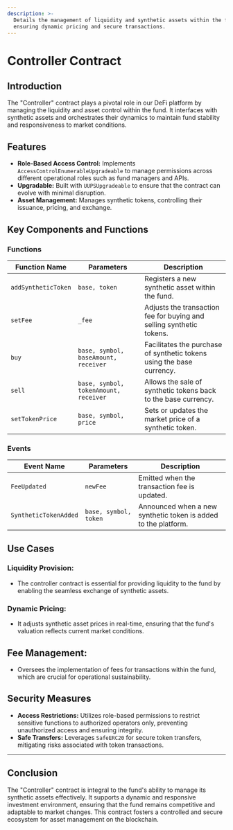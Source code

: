 ```yaml
---
description: >-
  Details the management of liquidity and synthetic assets within the fund,
  ensuring dynamic pricing and secure transactions.
---
```


# Controller Contract



## **Introduction**

The "Controller" contract plays a pivotal role in our DeFi platform by managing the liquidity and asset control within the fund. It interfaces with synthetic assets and orchestrates their dynamics to maintain fund stability and responsiveness to market conditions.

## **Features**

* **Role-Based Access Control:** Implements `AccessControlEnumerableUpgradeable` to manage permissions across different operational roles such as fund managers and APIs.
* **Upgradable:** Built with `UUPSUpgradeable` to ensure that the contract can evolve with minimal disruption.
* **Asset Management:** Manages synthetic tokens, controlling their issuance, pricing, and exchange.

## **Key Components and Functions**

### **Functions**

| Function Name       | Parameters                            | Description                                                           |
| ------------------- | ------------------------------------- | --------------------------------------------------------------------- |
| `addSyntheticToken` | `base, token`                         | Registers a new synthetic asset within the fund.                      |
| `setFee`            | `_fee`                                | Adjusts the transaction fee for buying and selling synthetic tokens.  |
| `buy`               | `base, symbol, baseAmount, receiver`  | Facilitates the purchase of synthetic tokens using the base currency. |
| `sell`              | `base, symbol, tokenAmount, receiver` | Allows the sale of synthetic tokens back to the base currency.        |
| `setTokenPrice`     | `base, symbol, price`                 | Sets or updates the market price of a synthetic token.                |

### **Events**

| Event Name            | Parameters            | Description                                                    |
| --------------------- | --------------------- | -------------------------------------------------------------- |
| `FeeUpdated`          | `newFee`              | Emitted when the transaction fee is updated.                   |
| `SyntheticTokenAdded` | `base, symbol, token` | Announced when a new synthetic token is added to the platform. |

## **Use Cases**

### **Liquidity Provision:**

* The controller contract is essential for providing liquidity to the fund by enabling the seamless exchange of synthetic assets.

### **Dynamic Pricing:**

* It adjusts synthetic asset prices in real-time, ensuring that the fund's valuation reflects current market conditions.

## **Fee Management:**

* Oversees the implementation of fees for transactions within the fund, which are crucial for operational sustainability.

## **Security Measures**

* **Access Restrictions:** Utilizes role-based permissions to restrict sensitive functions to authorized operators only, preventing unauthorized access and ensuring integrity.
* **Safe Transfers:** Leverages `SafeERC20` for secure token transfers, mitigating risks associated with token transactions.

***



## **Conclusion**

The "Controller" contract is integral to the fund's ability to manage its synthetic assets effectively. It supports a dynamic and responsive investment environment, ensuring that the fund remains competitive and adaptable to market changes. This contract fosters a controlled and secure ecosystem for asset management on the blockchain.
